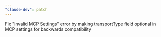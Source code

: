 ```yaml
---
"claude-dev": patch
---
```


Fix "Invalid MCP Settings" error by making transportType field optional in MCP settings for backwards compatibility
